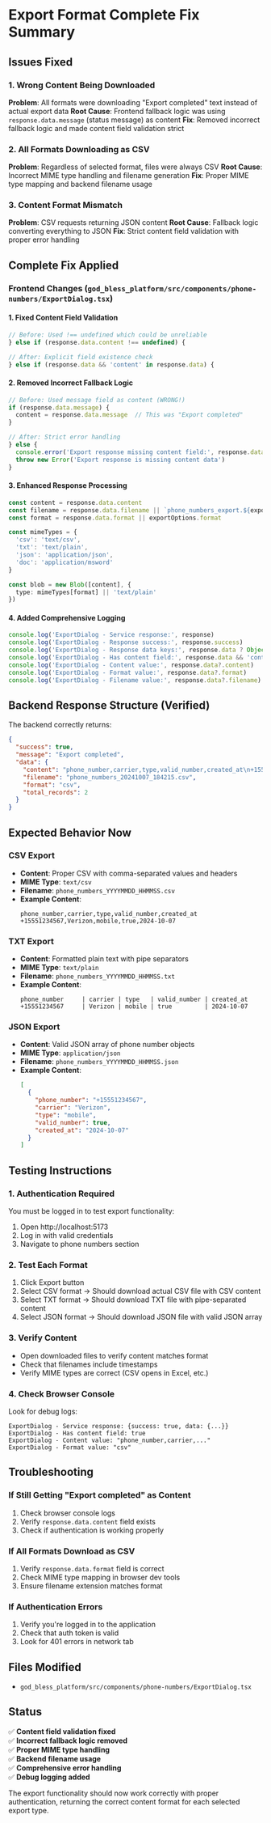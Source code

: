# Export Format Complete Fix Summary

## Issues Fixed

### 1. Wrong Content Being Downloaded
**Problem**: All formats were downloading "Export completed" text instead of actual export data
**Root Cause**: Frontend fallback logic was using `response.data.message` (status message) as content
**Fix**: Removed incorrect fallback logic and made content field validation strict

### 2. All Formats Downloading as CSV
**Problem**: Regardless of selected format, files were always CSV
**Root Cause**: Incorrect MIME type handling and filename generation
**Fix**: Proper MIME type mapping and backend filename usage

### 3. Content Format Mismatch
**Problem**: CSV requests returning JSON content
**Root Cause**: Fallback logic converting everything to JSON
**Fix**: Strict content field validation with proper error handling

## Complete Fix Applied

### Frontend Changes (`god_bless_platform/src/components/phone-numbers/ExportDialog.tsx`)

#### 1. Fixed Content Field Validation
```typescript
// Before: Used !== undefined which could be unreliable
} else if (response.data.content !== undefined) {

// After: Explicit field existence check
} else if (response.data && 'content' in response.data) {
```

#### 2. Removed Incorrect Fallback Logic
```typescript
// Before: Used message field as content (WRONG!)
if (response.data.message) {
  content = response.data.message  // This was "Export completed"
}

// After: Strict error handling
} else {
  console.error('Export response missing content field:', response.data)
  throw new Error('Export response is missing content data')
}
```

#### 3. Enhanced Response Processing
```typescript
const content = response.data.content
const filename = response.data.filename || `phone_numbers_export.${exportOptions.format}`
const format = response.data.format || exportOptions.format

const mimeTypes = {
  'csv': 'text/csv',
  'txt': 'text/plain', 
  'json': 'application/json',
  'doc': 'application/msword'
}

const blob = new Blob([content], { 
  type: mimeTypes[format] || 'text/plain'
})
```

#### 4. Added Comprehensive Logging
```typescript
console.log('ExportDialog - Service response:', response)
console.log('ExportDialog - Response success:', response.success)
console.log('ExportDialog - Response data keys:', response.data ? Object.keys(response.data) : 'No data')
console.log('ExportDialog - Has content field:', response.data && 'content' in response.data)
console.log('ExportDialog - Content value:', response.data?.content)
console.log('ExportDialog - Format value:', response.data?.format)
console.log('ExportDialog - Filename value:', response.data?.filename)
```

## Backend Response Structure (Verified)

The backend correctly returns:
```json
{
  "success": true,
  "message": "Export completed",
  "data": {
    "content": "phone_number,carrier,type,valid_number,created_at\n+15551234567,Verizon,mobile,true,2024-10-07",
    "filename": "phone_numbers_20241007_184215.csv",
    "format": "csv",
    "total_records": 2
  }
}
```

## Expected Behavior Now

### CSV Export
- **Content**: Proper CSV with comma-separated values and headers
- **MIME Type**: `text/csv`
- **Filename**: `phone_numbers_YYYYMMDD_HHMMSS.csv`
- **Example Content**: 
  ```
  phone_number,carrier,type,valid_number,created_at
  +15551234567,Verizon,mobile,true,2024-10-07
  ```

### TXT Export  
- **Content**: Formatted plain text with pipe separators
- **MIME Type**: `text/plain`
- **Filename**: `phone_numbers_YYYYMMDD_HHMMSS.txt`
- **Example Content**:
  ```
  phone_number     | carrier | type   | valid_number | created_at
  +15551234567     | Verizon | mobile | true         | 2024-10-07
  ```

### JSON Export
- **Content**: Valid JSON array of phone number objects
- **MIME Type**: `application/json` 
- **Filename**: `phone_numbers_YYYYMMDD_HHMMSS.json`
- **Example Content**:
  ```json
  [
    {
      "phone_number": "+15551234567",
      "carrier": "Verizon", 
      "type": "mobile",
      "valid_number": true,
      "created_at": "2024-10-07"
    }
  ]
  ```

## Testing Instructions

### 1. Authentication Required
You must be logged in to test export functionality:
1. Open http://localhost:5173
2. Log in with valid credentials
3. Navigate to phone numbers section

### 2. Test Each Format
1. Click Export button
2. Select CSV format → Should download actual CSV file with CSV content
3. Select TXT format → Should download TXT file with pipe-separated content  
4. Select JSON format → Should download JSON file with valid JSON array

### 3. Verify Content
- Open downloaded files to verify content matches format
- Check that filenames include timestamps
- Verify MIME types are correct (CSV opens in Excel, etc.)

### 4. Check Browser Console
Look for debug logs:
```
ExportDialog - Service response: {success: true, data: {...}}
ExportDialog - Has content field: true
ExportDialog - Content value: "phone_number,carrier,..."
ExportDialog - Format value: "csv"
```

## Troubleshooting

### If Still Getting "Export completed" as Content
1. Check browser console logs
2. Verify `response.data.content` field exists
3. Check if authentication is working properly

### If All Formats Download as CSV
1. Verify `response.data.format` field is correct
2. Check MIME type mapping in browser dev tools
3. Ensure filename extension matches format

### If Authentication Errors
1. Verify you're logged in to the application
2. Check that auth token is valid
3. Look for 401 errors in network tab

## Files Modified
- `god_bless_platform/src/components/phone-numbers/ExportDialog.tsx`

## Status
✅ **Content field validation fixed**  
✅ **Incorrect fallback logic removed**  
✅ **Proper MIME type handling**  
✅ **Backend filename usage**  
✅ **Comprehensive error handling**  
✅ **Debug logging added**  

The export functionality should now work correctly with proper authentication, returning the correct content format for each selected export type.